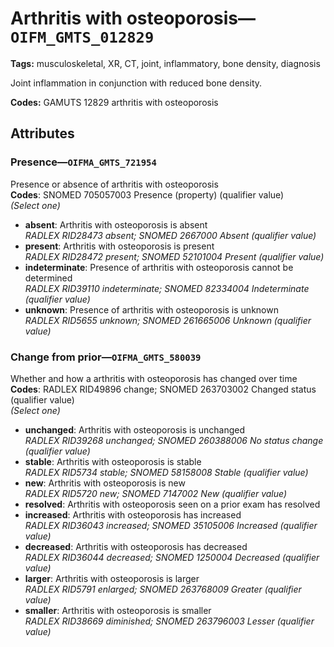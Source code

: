 # Arthritis with osteoporosis—`OIFM_GMTS_012829`

**Tags:** musculoskeletal, XR, CT, joint, inflammatory, bone density, diagnosis

Joint inflammation in conjunction with reduced bone density.

**Codes:** GAMUTS 12829 arthritis with osteoporosis

## Attributes

### Presence—`OIFMA_GMTS_721954`

Presence or absence of arthritis with osteoporosis  
**Codes**: SNOMED 705057003 Presence (property) (qualifier value)  
*(Select one)*

- **absent**: Arthritis with osteoporosis is absent  
_RADLEX RID28473 absent; SNOMED 2667000 Absent (qualifier value)_
- **present**: Arthritis with osteoporosis is present  
_RADLEX RID28472 present; SNOMED 52101004 Present (qualifier value)_
- **indeterminate**: Presence of arthritis with osteoporosis cannot be determined  
_RADLEX RID39110 indeterminate; SNOMED 82334004 Indeterminate (qualifier value)_
- **unknown**: Presence of arthritis with osteoporosis is unknown  
_RADLEX RID5655 unknown; SNOMED 261665006 Unknown (qualifier value)_

### Change from prior—`OIFMA_GMTS_580039`

Whether and how a arthritis with osteoporosis has changed over time  
**Codes**: RADLEX RID49896 change; SNOMED 263703002 Changed status (qualifier value)  
*(Select one)*

- **unchanged**: Arthritis with osteoporosis is unchanged  
_RADLEX RID39268 unchanged; SNOMED 260388006 No status change (qualifier value)_
- **stable**: Arthritis with osteoporosis is stable  
_RADLEX RID5734 stable; SNOMED 58158008 Stable (qualifier value)_
- **new**: Arthritis with osteoporosis is new  
_RADLEX RID5720 new; SNOMED 7147002 New (qualifier value)_
- **resolved**: Arthritis with osteoporosis seen on a prior exam has resolved  
- **increased**: Arthritis with osteoporosis has increased  
_RADLEX RID36043 increased; SNOMED 35105006 Increased (qualifier value)_
- **decreased**: Arthritis with osteoporosis has decreased  
_RADLEX RID36044 decreased; SNOMED 1250004 Decreased (qualifier value)_
- **larger**: Arthritis with osteoporosis is larger  
_RADLEX RID5791 enlarged; SNOMED 263768009 Greater (qualifier value)_
- **smaller**: Arthritis with osteoporosis is smaller  
_RADLEX RID38669 diminished; SNOMED 263796003 Lesser (qualifier value)_